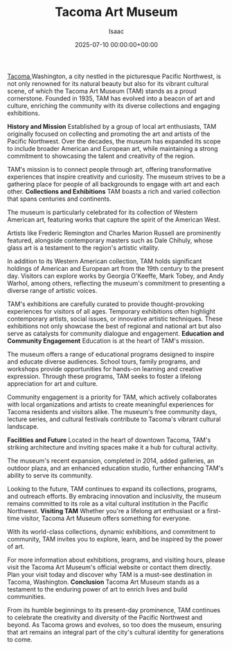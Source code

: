 ﻿---
title: Tacoma Art Museum
description: Tacoma, Washington, a city nestled in the picturesque Pacific Northwest, is not only renowned for its natural beauty but also for its vibrant cultural scene,...
slug: /tacoma-art-museum/
date: 2025-07-10 00:00:00+00:00
lastmod: 2025-07-10 00:00:00+03:00
author: Isaac
categories:

- Guide

- Tacoma
tags:

- guide

- tacoma

- art
layout: post
---

[Tacoma](https://pestpolicy.com/tacoma-farmers-market/),Washington, a city nestled in the picturesque Pacific Northwest, is not only renowned for its natural beauty but also for its vibrant cultural scene, of which the Tacoma Art Museum (TAM) stands as a proud cornerstone. Founded in 1935, TAM has evolved into a beacon of art and culture, enriching the community with its diverse collections and engaging exhibitions.

**History and Mission** Established by a group of local art enthusiasts, TAM originally focused on collecting and promoting the art and artists of the Pacific Northwest. Over the decades, the museum has expanded its scope to include broader American and European art, while maintaining a strong commitment to showcasing the talent and creativity of the region.

TAM's mission is to connect people through art, offering transformative experiences that inspire creativity and curiosity. The museum strives to be a gathering place for people of all backgrounds to engage with art and each other. **Collections and Exhibitions** TAM boasts a rich and varied collection that spans centuries and continents.

The museum is particularly celebrated for its collection of Western American art, featuring works that capture the spirit of the American West.

Artists like Frederic Remington and Charles Marion Russell are prominently featured, alongside contemporary masters such as Dale Chihuly, whose glass art is a testament to the region's artistic vitality.

In addition to its Western American collection, TAM holds significant holdings of American and European art from the 19th century to the present day. Visitors can explore works by Georgia O'Keeffe, Mark Tobey, and Andy Warhol, among others, reflecting the museum's commitment to presenting a diverse range of artistic voices.

TAM's exhibitions are carefully curated to provide thought-provoking experiences for visitors of all ages. Temporary exhibitions often highlight contemporary artists, social issues, or innovative artistic techniques. These exhibitions not only showcase the best of regional and national art but also serve as catalysts for community dialogue and engagement. **Education and Community Engagement** Education is at the heart of TAM's mission.

The museum offers a range of educational programs designed to inspire and educate diverse audiences. School tours, family programs, and workshops provide opportunities for hands-on learning and creative expression. Through these programs, TAM seeks to foster a lifelong appreciation for art and culture.

Community engagement is a priority for TAM, which actively collaborates with local organizations and artists to create meaningful experiences for Tacoma residents and visitors alike. The museum's free community days, lecture series, and cultural festivals contribute to Tacoma's vibrant cultural landscape.

**Facilities and Future** Located in the heart of downtown Tacoma, TAM's striking architecture and inviting spaces make it a hub for cultural activity.

The museum's recent expansion, completed in 2014, added galleries, an outdoor plaza, and an enhanced education studio, further enhancing TAM's ability to serve its community.

Looking to the future, TAM continues to expand its collections, programs, and outreach efforts. By embracing innovation and inclusivity, the museum remains committed to its role as a vital cultural institution in the Pacific Northwest. **Visiting TAM** Whether you're a lifelong art enthusiast or a first-time visitor, Tacoma Art Museum offers something for everyone.

With its world-class collections, dynamic exhibitions, and commitment to community, TAM invites you to explore, learn, and be inspired by the power of art.

For more information about exhibitions, programs, and visiting hours, please visit the Tacoma Art Museum's official website or contact them directly. Plan your visit today and discover why TAM is a must-see destination in Tacoma, Washington. **Conclusion** Tacoma Art Museum stands as a testament to the enduring power of art to enrich lives and build communities.

From its humble beginnings to its present-day prominence, TAM continues to celebrate the creativity and diversity of the Pacific Northwest and beyond. As Tacoma grows and evolves, so too does the museum, ensuring that art remains an integral part of the city's cultural identity for generations to come.
